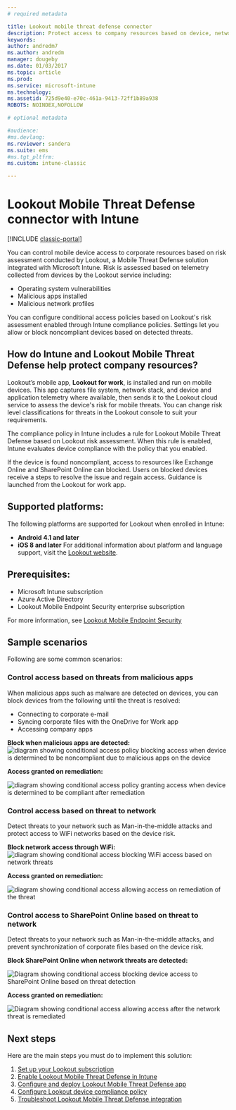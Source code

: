 ```yaml
---
# required metadata

title: Lookout mobile threat defense connector 
description: Protect access to company resources based on device, network and application risk with the Lookout Mobile Threat Defense connector and Intune.
keywords:
author: andredm7
ms.author: andredm
manager: dougeby
ms.date: 01/03/2017
ms.topic: article
ms.prod:
ms.service: microsoft-intune
ms.technology:
ms.assetid: 725d9e40-e70c-461a-9413-72ff1b89a938
ROBOTS: NOINDEX,NOFOLLOW

# optional metadata

#audience:
#ms.devlang:
ms.reviewer: sandera
ms.suite: ems
#ms.tgt_pltfrm:
ms.custom: intune-classic

---
```


# Lookout Mobile Threat Defense connector with Intune

[!INCLUDE [classic-portal](../includes/classic-portal.md)]

You can control mobile device access to corporate resources based on risk assessment conducted by Lookout, a Mobile Threat Defense solution integrated with Microsoft Intune. Risk is assessed based on telemetry collected from devices by the Lookout service including:
- Operating system vulnerabilities
- Malicious apps installed
- Malicious network profiles

You can  configure conditional access policies based on Lookout's risk assessment enabled through Intune compliance policies. Settings let you allow or block noncompliant devices based on detected threats.

## How do Intune and Lookout Mobile Threat Defense help protect company resources?
Lookout’s mobile app, **Lookout for work**, is installed and run on mobile devices. This app captures file system, network stack, and device and application telemetry where available, then sends it to the Lookout cloud service to assess the device's risk for mobile threats. You can change risk level classifications for threats in the Lookout console to suit your requirements.  

The compliance policy in Intune includes a rule for Lookout Mobile Threat Defense based on Lookout risk assessment. When this rule is enabled, Intune evaluates device compliance with the policy that you enabled.

If the device is found noncompliant, access to resources like Exchange Online and SharePoint Online can blocked. Users on blocked devices receive a steps to resolve the issue and regain access. Guidance is launched from the Lookout for work app.

## Supported platforms:
The following platforms are supported for Lookout when enrolled in Intune:
* **Android 4.1 and later**
* **iOS 8 and later**
For additional information about platform and language support, visit the [Lookout website](https://personal.support.lookout.com/hc/articles/114094140253).

## Prerequisites:
* Microsoft Intune subscription
* Azure Active Directory
* Lookout Mobile Endpoint Security enterprise subscription  

For more information, see [Lookout Mobile Endpoint Security](https://www.lookout.com/products/mobile-endpoint-security)

## Sample scenarios
Following are some common scenarios:

### Control access based on threats from malicious apps
When malicious apps such as malware are detected on devices, you can block devices from the following until the threat is resolved:
* Connecting to corporate e-mail
* Syncing corporate files with the OneDrive for Work app
* Accessing company apps

**Block when malicious apps are detected:**
![diagram showing conditional access policy blocking access when device is determined to be noncompliant due to malicious apps on the device](../media/mtp/malicious-apps-blocked.png)

**Access granted on remediation:**

![diagram showing conditional access policy granting access when device is determined to be compliant after remediation](../media/mtp/malicious-apps-unblocked.png)

### Control access based on threat to network
Detect threats to your network such as Man-in-the-middle attacks and protect access to WiFi networks based on the device risk.

**Block network access through WiFi:**
![diagram showing conditional access blocking WiFi access based on network threats](../media/mtp/network-wifi-blocked.png)

**Access granted on remediation:**

![diagram showing conditional access allowing access on remediation of the threat](../media/mtp/network-wifi-unblocked.png)
### Control access to SharePoint Online based on threat to network

Detect threats to your network such as Man-in-the-middle attacks, and prevent synchronization of corporate files based on the device risk.

**Block SharePoint Online when network threats are detected:**

![Diagram showing conditional access blocking device access to SharePoint Online based on threat detection](../media/mtp/network-spo-blocked.png)


**Access granted on remediation:**

![Diagram showing conditional access allowing access after the network threat is remediated](../media/mtp/network-spo-unblocked.png)

## Next steps
Here are the main steps you must do to implement this solution:
1.	[Set up your Lookout subscription](setup-your-lookout-mtd-subscription.md)
2.	[Enable Lookout Mobile Threat Defense in Intune](enable-lookout-mtd-connection.md)
3.  [Configure and deploy Lookout Mobile Threat Defense app](configure-deploy-lookout-for-work-app.md)
4.	[Configure Lookout device compliance policy](create-lookout-device-compliance-policy.md)
5.	[Troubleshoot Lookout Mobile Threat Defense integration](/intune-classic/troubleshoot/device-threat-protection-troubleshooting)
